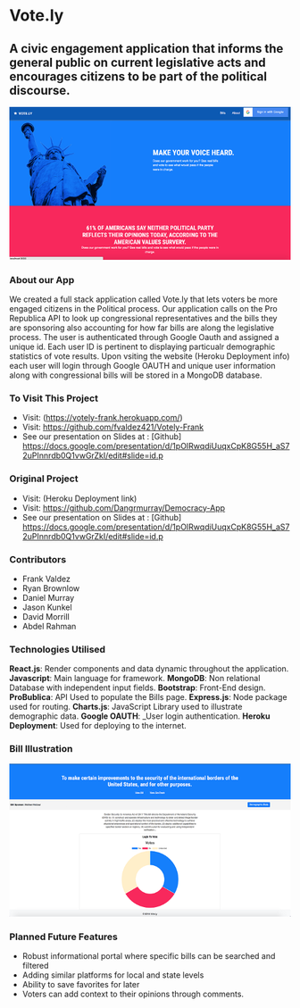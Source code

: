 # Vote.ly

## A civic engagement application that informs the general public on current legislative acts and encourages citizens to be part of the political discourse.

![Home page image of Vote.ly](https://github.com/Dangrmurray/Democracy-App/blob/master/client/public/images/Log-in.png)

### About our App

We created a full stack  application called Vote.ly that lets voters be more engaged citizens in the Political process. Our application calls on  the Pro Republica API to look up congressional representatives and the bills they are sponsoring also accounting for how far bills are along the legislative process. 
The user is authenticated through Google Oauth and assigned a unique id. Each user ID is pertinent to displaying particualr demographic statistics of vote results. Upon vsiting the website (Heroku Deployment info) each user will login through Google OAUTH and unique user information along with congressional bills will be stored in a MongoDB database.

### To Visit This Project

* Visit: (https://votely-frank.herokuapp.com/)
* Visit: https://github.com/fvaldez421/Votely-Frank
* See our presentation on Slides at : [Github] https://docs.google.com/presentation/d/1pOIRwqdiUuqxCpK8G55H_aS72uPInnrdb0Q1vwGrZkI/edit#slide=id.p

### Original Project

* Visit: (Heroku Deployment link)
* Visit: https://github.com/Dangrmurray/Democracy-App
* See our presentation on Slides at : [Github] https://docs.google.com/presentation/d/1pOIRwqdiUuqxCpK8G55H_aS72uPInnrdb0Q1vwGrZkI/edit#slide=id.p

### Contributors

* Frank Valdez
* Ryan  Brownlow
* Daniel Murray
* Jason Kunkel
* David Morrill
* Abdel Rahman

### Technologies Utilised

**React.js**: Render components and data dynamic throughout the application.
**Javascript**: Main language for framework.
**MongoDB**: Non relational Database with independent input fields.
**Bootstrap**: Front-End design.
**ProBublica**: API Used to populate the Bills page.
**Express.js**: Node package used for routing.
**Charts.js**: JavaScript Library used to illustrate demographic data.
**Google OAUTH**: _User login authentication.
**Heroku Deployment**: Used for deploying to the internet.

### Bill Illustration

![Home page image of Vote.ly](https://github.com/Dangrmurray/Democracy-App/blob/master/client/public/images/Dem-2.png)

### Planned Future Features

* Robust informational portal where specific bills can be searched and filtered
* Adding similar platforms for local and state levels
* Ability to save favorites for later
* Voters can add context to their opinions through comments.





